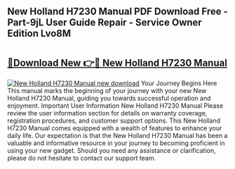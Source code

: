 ## New Holland H7230 Manual PDF Download Free - Part-9jL User Guide Repair - Service Owner Edition Lvo8M

# <h2><a href="http://bc93148.oget.top/?id=New+Holland+H7230+Manual">🔗Download New 👉🔴 New Holland H7230 Manual</a></h2>

[![New Holland H7230 Manual new download](https://i.imgur.com/5g1atiW.png)](http://bc93148.oget.top/?id=New+Holland+H7230+Manual)
Your Journey Begins Here This manual marks the beginning of your journey with your new New Holland H7230 Manual, guiding you towards successful operation and enjoyment. Important User Information New Holland H7230 Manual Please review the user information section for details on warranty coverage, registration procedures, and customer support options. This New Holland H7230 Manual comes equipped with a wealth of features to enhance your daily life. Our expectation is that the New Holland H7230 Manual has been a valuable and informative resource in your journey to becoming proficient in using your new gadget. Should you need any assistance or clarification, please do not hesitate to contact our support team.
